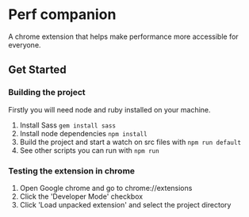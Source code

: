 # Perf companion

A chrome extension that helps make performance more accessible for everyone.

## Get Started

### Building the project

Firstly you will need node and ruby installed on your machine.

1. Install Sass `gem install sass`
2. Install node dependencies `npm install`
3. Build the project and start a watch on src files with `npm run default`
4. See other scripts you can run with `npm run`

### Testing the extension in chrome
1. Open Google chrome and go to chrome://extensions
2. Click the 'Developer Mode' checkbox
3. Click 'Load unpacked extension' and select the project directory
